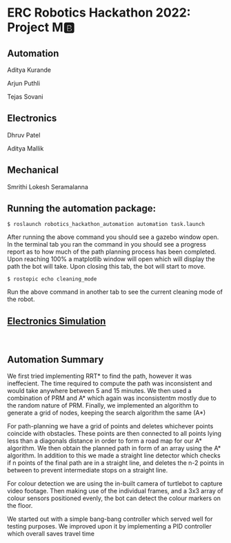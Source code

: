# <strong>ERC Robotics Hackathon 2022: Project M🅱️</strong>

## <strong>Automation</strong>
<p>Aditya Kurande</p>
<p>Arjun Puthli</p>
<p>Tejas Sovani</p>

## <strong>Electronics</strong>
<p>Dhruv Patel</p>
<p>Aditya Mallik</p>

## <strong>Mechanical</strong>
<p>Smrithi Lokesh Seramalanna</p>

## <strong>Running the automation package:</strong>

```
$ roslaunch robotics_hackathon_automation automation task.launch
```
After running the above command you should see a gazebo window open. In the terminal tab you ran the command in you should see a progress report as to how much of the path planning process has been completed. Upon reaching 100% a matplotlib window will open which will display the path the bot will take. Upon closing this tab, the bot will start to move. 

```
$ rostopic echo cleaning_mode
```

Run the above command in another tab to see the current cleaning mode of the robot.

## <strong>[Electronics Simulation](https://www.tinkercad.com/things/hT2ufMqzMAE-modified-copy-of-hackathon-electronics/)</strong> 

<br>

## <strong>Automation Summary</strong>

<p>We first tried implementing RRT* to find the path, however it was ineffecient. The time required to compute the path was inconsistent and would take anywhere between 5 and 15 minutes. We then used a  combination of PRM and A* which again was inconsistentm mostly due to the random nature of PRM. Finally, we implemented an algorithm to generate a grid of nodes, keeping the search algorithm the same (A*)</p>

<p>For path-planning we have a grid of points and deletes whichever points coincide with obstacles. These points are then connected to all points lying less than a diagonals distance in order to form a road map for our A* algorithm. We then obtain the planned path in form of an array using the A* algorithm. In addition to this we made a straight line detector which checks if n points of the final path are in a straight line, and deletes the n-2 points in between to prevent intermediate stops on a straight line.</p>

<p>For colour detection we are using the in-built camera of turtlebot to capture video footage. Then making use of the individual frames, and a 3x3 array of colour sensors positioned evenly, the bot can detect the colour markers on the floor.</p>

<p>We started out with a simple bang-bang controller which served well for testing purposes. We improved upon it by implementing a PID controller which overall saves travel time</p>
